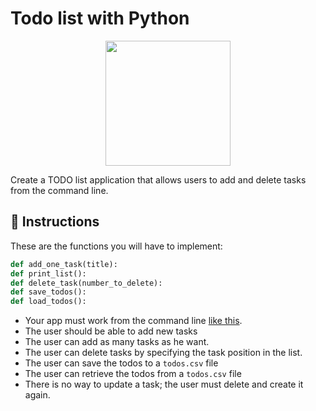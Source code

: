 # Todo list with Python

<p align="center">
  <img height="200" src="https://github.com/breatheco-de/exercise-todo-list-cli-python/blob/master/preview.gif?raw=true" />
</p>

Create a TODO list application that allows users to add and delete tasks from the command line.



## 📝 Instructions

These are the functions you will have to implement:

```python
def add_one_task(title):
def print_list():
def delete_task(number_to_delete):
def save_todos():
def load_todos():
```

- Your app must work from the command line [like this](https://4geeks.com/interactive-coding-tutorial/beginner/todo-list-cli-python).
- The user should be able to add new tasks
- The user can add as many tasks as he want.
- The user can delete tasks by specifying the task position in the list.
- The user can save the todos to a `todos.csv` file
- The user can retrieve the todos from a `todos.csv` file
- There is no way to update a task; the user must delete and create it again.
